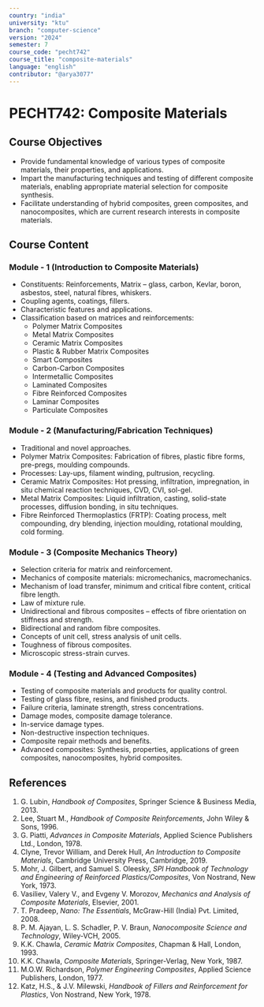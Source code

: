 ```yaml
---
country: "india"
university: "ktu"
branch: "computer-science"
version: "2024"
semester: 7
course_code: "pecht742"
course_title: "composite-materials"
language: "english"
contributor: "@arya3077"
---
```


# PECHT742: Composite Materials

## Course Objectives
* Provide fundamental knowledge of various types of composite materials, their properties, and applications.
* Impart the manufacturing techniques and testing of different composite materials, enabling appropriate material selection for composite synthesis.
* Facilitate understanding of hybrid composites, green composites, and nanocomposites, which are current research interests in composite materials.

## Course Content

### Module - 1 (Introduction to Composite Materials)
* Constituents: Reinforcements, Matrix – glass, carbon, Kevlar, boron, asbestos, steel, natural fibres, whiskers.
* Coupling agents, coatings, fillers.
* Characteristic features and applications.
* Classification based on matrices and reinforcements:
  - Polymer Matrix Composites
  - Metal Matrix Composites
  - Ceramic Matrix Composites
  - Plastic & Rubber Matrix Composites
  - Smart Composites
  - Carbon-Carbon Composites
  - Intermetallic Composites
  - Laminated Composites
  - Fibre Reinforced Composites
  - Laminar Composites
  - Particulate Composites

### Module - 2 (Manufacturing/Fabrication Techniques)
* Traditional and novel approaches.
* Polymer Matrix Composites: Fabrication of fibres, plastic fibre forms, pre-pregs, moulding compounds.
* Processes: Lay-ups, filament winding, pultrusion, recycling.
* Ceramic Matrix Composites: Hot pressing, infiltration, impregnation, in situ chemical reaction techniques, CVD, CVI, sol-gel.
* Metal Matrix Composites: Liquid infiltration, casting, solid-state processes, diffusion bonding, in situ techniques.
* Fibre Reinforced Thermoplastics (FRTP): Coating process, melt compounding, dry blending, injection moulding, rotational moulding, cold forming.

### Module - 3 (Composite Mechanics Theory)
* Selection criteria for matrix and reinforcement.
* Mechanics of composite materials: micromechanics, macromechanics.
* Mechanism of load transfer, minimum and critical fibre content, critical fibre length.
* Law of mixture rule.
* Unidirectional and fibrous composites – effects of fibre orientation on stiffness and strength.
* Bidirectional and random fibre composites.
* Concepts of unit cell, stress analysis of unit cells.
* Toughness of fibrous composites.
* Microscopic stress-strain curves.

### Module - 4 (Testing and Advanced Composites)
* Testing of composite materials and products for quality control.
* Testing of glass fibre, resins, and finished products.
* Failure criteria, laminate strength, stress concentrations.
* Damage modes, composite damage tolerance.
* In-service damage types.
* Non-destructive inspection techniques.
* Composite repair methods and benefits.
* Advanced composites: Synthesis, properties, applications of green composites, nanocomposites, hybrid composites.

## References
1. G. Lubin, *Handbook of Composites*, Springer Science & Business Media, 2013.
2. Lee, Stuart M., *Handbook of Composite Reinforcements*, John Wiley & Sons, 1996.
3. G. Piatti, *Advances in Composite Materials*, Applied Science Publishers Ltd., London, 1978.
4. Clyne, Trevor William, and Derek Hull, *An Introduction to Composite Materials*, Cambridge University Press, Cambridge, 2019.
5. Mohr, J. Gilbert, and Samuel S. Oleesky, *SPI Handbook of Technology and Engineering of Reinforced Plastics/Composites*, Von Nostrand, New York, 1973.
6. Vasiliev, Valery V., and Evgeny V. Morozov, *Mechanics and Analysis of Composite Materials*, Elsevier, 2001.
7. T. Pradeep, *Nano: The Essentials*, McGraw-Hill (India) Pvt. Limited, 2008.
8. P. M. Ajayan, L. S. Schadler, P. V. Braun, *Nanocomposite Science and Technology*, Wiley-VCH, 2005.
9. K.K. Chawla, *Ceramic Matrix Composites*, Chapman & Hall, London, 1993.
10. K.K. Chawla, *Composite Materials*, Springer-Verlag, New York, 1987.
11. M.O.W. Richardson, *Polymer Engineering Composites*, Applied Science Publishers, London, 1977.
12. Katz, H.S., & J.V. Milewski, *Handbook of Fillers and Reinforcement for Plastics*, Von Nostrand, New York, 1978.
